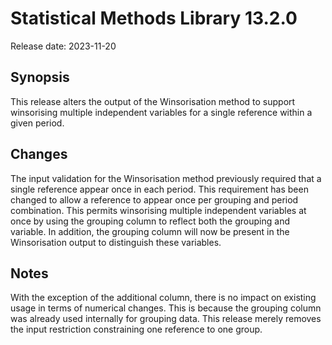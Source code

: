 # Statistical Methods Library 13.2.0

Release date: 2023-11-20

## Synopsis

This release alters the output of the Winsorisation method to support
winsorising multiple independent variables for a single reference within
a given period.

## Changes

The input validation for the Winsorisation method previously required that a single reference appear once in
each period. This requirement has been changed to allow a reference to
appear once per grouping and period combination. This permits winsorising
multiple independent variables at once by using the grouping column to
reflect both the grouping and variable. In addition, the grouping
column will now be present in the Winsorisation output to distinguish these variables.

## Notes

With the exception of the additional column, there is no impact on existing
usage in terms of numerical changes. This is because the grouping column was
already used internally for grouping data. This release merely removes the input
restriction constraining one reference to one group.
